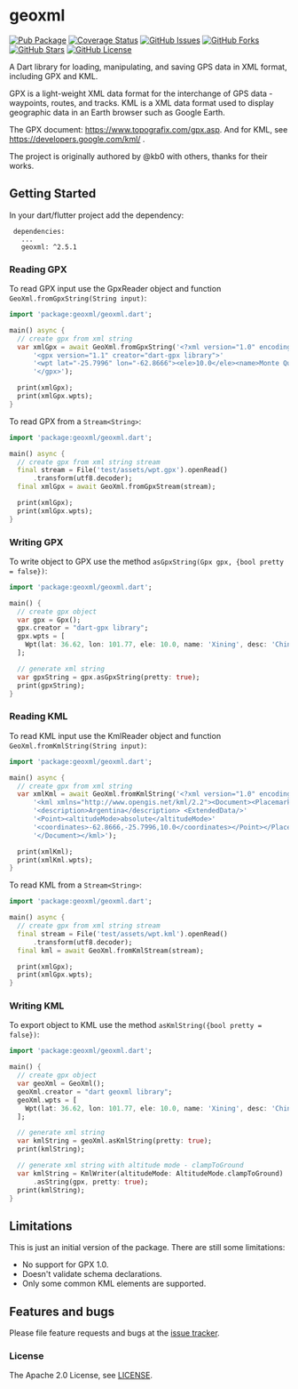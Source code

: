 geoxml
======

[![Pub Package](https://img.shields.io/pub/v/geoxml.svg)](https://pub.dev/packages/geoxml)
[![Coverage Status](https://coveralls.io/repos/github/sun-jiao/geoxml/badge.svg?branch=main)](https://coveralls.io/github/sun-jiao/geoxml?branch=main)
[![GitHub Issues](https://img.shields.io/github/issues/sun-jiao/geoxml.svg?branch=master)](https://github.com/sun-jiao/geoxml/issues)
[![GitHub Forks](https://img.shields.io/github/forks/sun-jiao/geoxml.svg?branch=master)](https://github.com/sun-jiao/geoxml/network)
[![GitHub Stars](https://img.shields.io/github/stars/sun-jiao/geoxml.svg?branch=master)](https://github.com/sun-jiao/geoxml/stargazers)
[![GitHub License](https://img.shields.io/badge/license-Apache%202-blue.svg)](https://raw.githubusercontent.com/sun-jiao/geoxml/master/LICENSE)

A Dart library for loading, manipulating, and saving GPS data in XML format, including GPX and KML.

GPX is a light-weight XML data format for the interchange of GPS data - waypoints, routes, 
and tracks. KML is a XML data format used to display geographic data in an Earth browser 
such as Google Earth.

The GPX document: https://www.topografix.com/gpx.asp.
And for KML, see https://developers.google.com/kml/ .

The project is originally authored by @kb0 with others, thanks for their works.

## Getting Started

In your dart/flutter project add the dependency:

```
 dependencies:
   ...
   geoxml: ^2.5.1
```

### Reading GPX

To read GPX input use the GpxReader object and function `GeoXml.fromGpxString(String input)`:

```dart
import 'package:geoxml/geoxml.dart';

main() async {
  // create gpx from xml string
  var xmlGpx = await GeoXml.fromGpxString('<?xml version="1.0" encoding="UTF-8"?>'
      '<gpx version="1.1" creator="dart-gpx library">'
      '<wpt lat="-25.7996" lon="-62.8666"><ele>10.0</ele><name>Monte Quemado</name><desc>Argentina</desc></wpt>'
      '</gpx>');

  print(xmlGpx);
  print(xmlGpx.wpts);
}
```

To read GPX from a `Stream<String>`:

```dart
import 'package:geoxml/geoxml.dart';

main() async {
  // create gpx from xml string stream
  final stream = File('test/assets/wpt.gpx').openRead()
      .transform(utf8.decoder);
  final xmlGpx = await GeoXml.fromGpxStream(stream);

  print(xmlGpx);
  print(xmlGpx.wpts);
}
```

### Writing GPX

To write object to GPX use the method `asGpxString(Gpx gpx, {bool pretty = false})`:

```dart
import 'package:geoxml/geoxml.dart';

main() {
  // create gpx object
  var gpx = Gpx();
  gpx.creator = "dart-gpx library";
  gpx.wpts = [
    Wpt(lat: 36.62, lon: 101.77, ele: 10.0, name: 'Xining', desc: 'China'),
  ];

  // generate xml string
  var gpxString = gpx.asGpxString(pretty: true);
  print(gpxString);
}
```

### Reading KML

To read KML input use the KmlReader object and function `GeoXml.fromKmlString(String input)`:

```dart
import 'package:geoxml/geoxml.dart';

main() async {
  // create gpx from xml string
  var xmlKml = await GeoXml.fromKmlString('<?xml version="1.0" encoding="UTF-8"?> '
      '<kml xmlns="http://www.opengis.net/kml/2.2"><Document><Placemark><name>Monte Quemado</name>'
      '<description>Argentina</description> <ExtendedData/>'
      '<Point><altitudeMode>absolute</altitudeMode>'
      '<coordinates>-62.8666,-25.7996,10.0</coordinates></Point></Placemark>'
      '</Document></kml>');

  print(xmlKml);
  print(xmlKml.wpts);
}
```

To read KML from a `Stream<String>`:

```dart
import 'package:geoxml/geoxml.dart';

main() async {
  // create gpx from xml string stream
  final stream = File('test/assets/wpt.kml').openRead()
      .transform(utf8.decoder);
  final kml = await GeoXml.fromKmlStream(stream);

  print(xmlGpx);
  print(xmlGpx.wpts);
}
```

### Writing KML

To export object to KML use the method `asKmlString({bool pretty = false})`:

```dart
import 'package:geoxml/geoxml.dart';

main() {
  // create gpx object
  var geoXml = GeoXml();
  geoXml.creator = "dart geoxml library";
  geoXml.wpts = [
    Wpt(lat: 36.62, lon: 101.77, ele: 10.0, name: 'Xining', desc: 'China'),
  ];

  // generate xml string
  var kmlString = geoXml.asKmlString(pretty: true);
  print(kmlString);

  // generate xml string with altitude mode - clampToGround
  var kmlString = KmlWriter(altitudeMode: AltitudeMode.clampToGround)
      .asString(gpx, pretty: true);
  print(kmlString);
}
```

## Limitations

This is just an initial version of the package. There are still some limitations:

- No support for GPX 1.0.
- Doesn't validate schema declarations.
- Only some common KML elements are supported.

## Features and bugs

Please file feature requests and bugs at the [issue tracker][tracker].

[tracker]: https://github.com/sun-jiao/geoxml/issues

### License

The Apache 2.0 License, see [LICENSE](https://github.com/sun-jiao/geoxml/raw/main/LICENSE).

